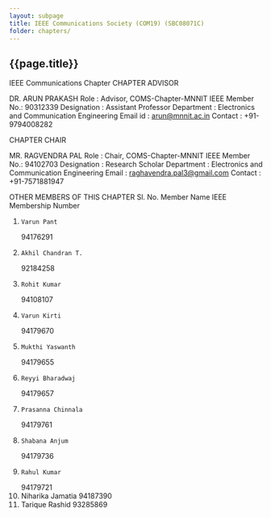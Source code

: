 ```yaml
---
layout: subpage
title: IEEE Communications Society (COM19) (SBC08071C)
folder: chapters/
---
```

##  {{page.title}}

IEEE Communications Chapter
CHAPTER ADVISOR

DR. ARUN PRAKASH 
Role           : Advisor, COMS-Chapter-MNNIT
IEEE Member No.: 90312339 
Designation    : Assistant Professor 
Department     : Electronics and Communication Engineering 
Email id       : arun@mnnit.ac.in
Contact        : +91-9794008282

CHAPTER CHAIR

MR. RAGVENDRA PAL
Role           : Chair, COMS-Chapter-MNNIT
IEEE Member No.: 94102703
Designation    : Research Scholar
Department     : Electronics and Communication Engineering
Email          : raghavendra.pal3@gmail.com
Contact        : +91-7571881947

OTHER MEMBERS OF THIS CHAPTER
Sl. No. 	Member Name 	IEEE Membership Number
 1. 	Varun Pant
	94176291
 2. 	Akhil Chandran T.
	92184258
 3. 	Rohit Kumar
	94108107
 4. 	Varun Kirti
	94179670
 5. 	Mukthi Yaswanth
	94179655
 6. 	Reyyi Bharadwaj
	94179657
 7. 	Prasanna Chinnala
	94179761
 8. 	Shabana Anjum
	94179736
 9. 	Rahul Kumar
	94179721
 10. 	Niharika Jamatia
	94187390
 11. 	Tarique Rashid
	93285869